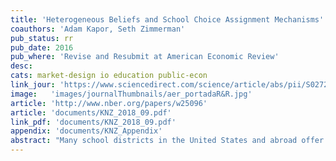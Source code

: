 ```yaml
---
title: 'Heterogeneous Beliefs and School Choice Assignment Mechanisms'
coauthors: 'Adam Kapor, Seth Zimmerman'
pub_status: rr
pub_date: 2016
pub_where: 'Revise and Resubmit at American Economic Review'
desc:
cats: market-design io education public-econ
link_jour: 'https://www.sciencedirect.com/science/article/abs/pii/S0272775715000813'
image:   'images/journalThumbnails/aer_portadaR&R.jpg'
article: 'http://www.nber.org/papers/w25096'
article: 'documents/KNZ_2018_09.pdf'
link_pdf: 'documents/KNZ_2018_09.pdf'
appendix: 'documents/KNZ_Appendix'
abstract: "Many school districts in the United States and abroad offer students a choice of schools, with seats at highly demanded schools apportioned using a centralized mechanism with random rationing. This paper studies how welfare and academic outcomes depend on the assignment mechanism when school choice participants are not fully informed of their admissions chances. We estimate an empirical model of school choice that incorporates heterogeneity in preferences, strategic behavior, and subjective beliefs about admissions chances. To do so, we combine survey data on beliefs and preferences for school choice participants with administrative records of the school choice process in New Haven, Connecticut. We use the estimated model to evaluate the individual and equilibrium effects of counterfactual policies such as a) improving households information about the lottery mechanism, and b) switching to the strategy-proof student-proposing deferred acceptance algorithm on the distribution of welfare and test scores. Survey results show that beliefs about admissions probabilities associated with actual and hypothetical application portfolios are correctly centered around zero but have a large mean absolute error, with larger absolute errors for families from poorer neighborhoods. Our model estimates suggest that, given households' observed strategic sophistication and beliefs about admissions chances, switching to a deferred acceptance algorithm would raise total welfare, with bigger gains for families from poorer neighborhoods."
---
```

